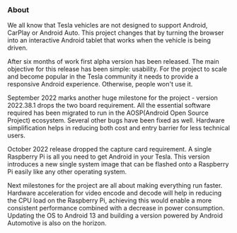 ### About

We all know that Tesla vehicles are not designed to support Android, CarPlay or Android Auto. This project changes that by turning the browser into an interactive Android tablet that works when the vehicle is being driven. 

After six months of work first alpha version has been released. The main objective for this release has been simple: usability. For the project to scale and become popular in the Tesla community it needs to provide a responsive Android experience. Otherwise, people won't use it.

September 2022 marks another huge milestone for the project - version 2022.38.1 drops the two board requirement. All the essential software required has been migrated to run in the AOSP(Android Open Source Project) ecosystem. Several other bugs have been fixed as well. 
Hardware simplification helps in reducing both cost and entry barrier for less technical users. 

October 2022 release dropped the capture card requirement. A single Raspberry Pi is all you need to get Android in your Tesla. This version introduces a new single system image that can be flashed onto a Raspberry Pi easily like any other operating system. 

Next milestones for the project are all about making everything run faster. Hardware acceleration for video encode and decode will help in reducing the CPU load on the Raspberry Pi, achieving this would enable a more consistent performance combined with a decrease in power consumption. Updating the OS to Android 13 and building a version powered by Android Automotive is also on the horizon.
